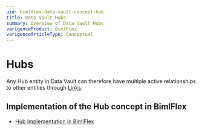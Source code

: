 ```yaml
---
uid: bimlflex-data-vault-concept-hub
title: Data Vault Hubs
summary: Overview of Data Vault Hubs
varigenceProduct: BimlFlex
varigenceArticleType: Conceptual
---
```

# Hubs

Any Hub entity in Data Vault can therefore have multiple active relationships to other entities through [Links](xref:bimlflex-data-vault-concept-link).

## Implementation of the Hub concept in BimlFlex

* [Hub Implementation in BimlFlex](xref:bimlflex-data-vault-implementation-hub)
